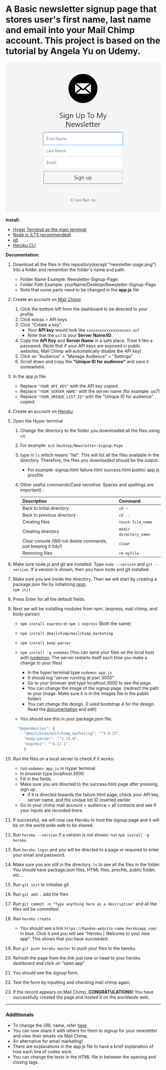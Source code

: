 # A Basic newsletter signup page that stores user's first name, last name and email into your Mail Chimp account. This project is based on the tutorial by Angela Yu on Udemy.

![Image of the Newsletter Signup Page](https://github.com/LeeRenJie/Newsletter-signup-page/blob/main/newsletter-page.png)

<b>Install:</b>
* [Hyper Terminal as the main terminal](https://hyper.is/)
* [Node.js (LTS recommended)](https://nodejs.org/en/)
* [git](https://git-scm.com/)
* [Heroku CLI](https://devcenter.heroku.com/articles/getting-started-with-nodejs#set-up)

<b>Documentation:</b>
1. Download all the files in this repository(except "newsletter-page.png") into a folder and remember the folder's name and path. 
    * Folder Name Example: Newsletter-Signup-Page. 
    * Folder Path Example: yourName/Desktop/Newsletter-Signup-Page.
    * Note that some parts need to be changed in the <b>app.js</b> file

1. Create an account on [Mail Chimp](https://mailchimp.com/)
   1. Click the bottom left from the dashboard to be directed to your profile.
   1. Click extras > API keys
   1. Click "Create a key". 
      * Your <b>API key</b> would look like `xxxxxxxxxxxxxxxxxxxx-us7` 
      * Note that the `us7` is your <b>Server Name/ID</b>.
   1. Copy the <b>API Key</b> and <b>Server Name</b> in a safe place. Treat it like a password. (Note that if your API keys are exposed in public websites, Mail Chimp will automatically disable the API key)
   1. Click on "Audience" > "Manage Audience" > "Settings" 
   1. Scroll down and copy the <b>"Unique ID for audience"</b> and save it somewhere. 
   
1. In the app.js file:
   * Replace `"YOUR_API_KEY"` with the API key copied
   * Replace `"YOUR_SERVER_NAME"` with the server name (for example: us7)
   * Replace `"YOUR_UNIQUE_LIST_ID"` with the "Unique ID for audience" copied.
  
1. Create an account on [Heroku](https://heroku.com) 

1. Open the Hyper terminal
    1. Change the directory to the folder you downloaded all the files using `cd`.
    1. For example: `$cd Desktop/Newsletter-Signup-Page`
    1. type in  `ls` which means "list". This will list all the files available in the directory. Therefore, the files you downloaded should be the output.
        * For example: signup.html failure.html success.html public/ app.js procfile   
    1. Other useful commands(Case sensitive. Spaces and spellings are important) :

       Description | Command
       ------------ | -------------
       Back to initial directory | `cd ~`
       Back to previous directory | `cd ..`
       Creating files | `touch file_name`
       Creating directory | `mkdir directory_name`
       Clear console (Will not delete commands, just keeping it tidy!) | `clear`
       Removing files |`rm myfile`
 
1. Make sure node.js and git are installed. Type `node --version` and `git --version`. If a version is shown, then you have node and git installed.
1. Make sure you are inside the directory. Then we will start by creating a package.json file by initializing [npm](https://www.npmjs.com/).<br> `npm init`
1. Press Enter for all the default fields.
1. Next we will be installing modules from npm. (express, mail chimp, and body-parser)
    * `npm install express` or `npm i express` (Both the same)
    * `npm install @mailchimp/mailchimp_marketing`
    * `npm install body-parser`
    * `npm install -g nodemon` (You can send your files on the local host with [nodemon](https://nodemon.io). The server restarts itself each time you make a change to your files)
         * In the hyper terminal type `nodemon app.js`
         * It should log "server running at port 3000"
         * Go to your browser and type localhost:3000 to see the page.
         * You can change the image of the signup page. (redirect the path to your image. Make sure it is in the images file in the public folder)
         * You can change the design. (I used bootstrap 4 for the design. Read the [documentation](https://getbootstrap.com/docs/4.5/getting-started/introduction/) and edit)
    
    * You should see this in your package.json file:
    ```javascript
      "dependencies": {
         "@mailchimp/mailchimp_marketing": "^3.0.27",
         "body-parser": "^1.19.0",
         "express": "^4.17.1",
         }
    ```
    
1. Run the files on a local server to check if it works:
    * run `nodemon app.js` in Hyper terminal
    * In browser type localhost:3000
    * Fill in the fields.
    * Make sure you are directed to the success.html page after pressing sign up
        * if it is directed towards the failure.html page, check your API key, server name, and the unique list ID inserted earlier.
    * Go to your chimp mail account > audience > all contacts and see if your inputs are recorded there.
 
 1. If successful, we will now use Heroku to host the signup page and it will be on the world wide web to be shared.
 1. Run `heroku --version` if a version is not shown: run `npm install -g heroku`
 1. Run `heroku login` and you will be directed to a page or required to enter your email and password.
 1. Make sure you are still in the directory. `ls` to see all the files in the folder. You should have package.json files, HTML files, procfile, public folder, etc...
 1. Run `git init` to initialise git
 1. Run `git add .` add the files
 1. Run `git commit -m "Type anything here as a description"` and all the files will be committed 
 1. Run `heroku create`
     * You should see a link `https://Random-website-name.herokuapp.com/` in blue. Click it and you will see "Heroku | Welcome to your new app". This shows that you have succeeded.
     
1. Run `git push heroku master` to push your files to the heroku.
1. Refresh the page from the link just now or head to your heroku dashboard and click on "open app" 
1. You should see the signup form.
1. Test the form by inputting and checking mail chimp again.
1. If the record appears on Mail Chimp, <b>CONGRATULATIONS!</b> You have successfully created the page and hosted it on the worldwide web.

<hr> 

### Additionals<br>
* To change the URL name, refer [here](https://devcenter.heroku.com/articles/renaming-apps)
* You can now share it with others for them to signup for your newsletter and view their emails via Mail Chimp.
* An alternative for email marketing!
* There are explanations in the app.js file to have a brief explanation of how each line of codes work.
* You can change the texts in the HTML file in between the opening and closing tags.
